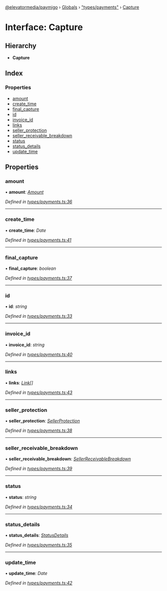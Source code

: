 [@elevatormedia/paymigo](../README.md) › [Globals](../globals.md) › ["types/payments"](../modules/_types_payments_.md) › [Capture](_types_payments_.capture.md)

# Interface: Capture

## Hierarchy

-   **Capture**

## Index

### Properties

-   [amount](_types_payments_.capture.md#amount)
-   [create_time](_types_payments_.capture.md#create_time)
-   [final_capture](_types_payments_.capture.md#final_capture)
-   [id](_types_payments_.capture.md#id)
-   [invoice_id](_types_payments_.capture.md#invoice_id)
-   [links](_types_payments_.capture.md#links)
-   [seller_protection](_types_payments_.capture.md#seller_protection)
-   [seller_receivable_breakdown](_types_payments_.capture.md#seller_receivable_breakdown)
-   [status](_types_payments_.capture.md#status)
-   [status_details](_types_payments_.capture.md#status_details)
-   [update_time](_types_payments_.capture.md#update_time)

## Properties

### amount

• **amount**: _[Amount](_types_common_.amount.md)_

_Defined in [types/payments.ts:36](https://github.com/ELEVATORmedia/paymigo/blob/eaf52dd/src/types/payments.ts#L36)_

---

### create_time

• **create_time**: _Date_

_Defined in [types/payments.ts:41](https://github.com/ELEVATORmedia/paymigo/blob/eaf52dd/src/types/payments.ts#L41)_

---

### final_capture

• **final_capture**: _boolean_

_Defined in [types/payments.ts:37](https://github.com/ELEVATORmedia/paymigo/blob/eaf52dd/src/types/payments.ts#L37)_

---

### id

• **id**: _string_

_Defined in [types/payments.ts:33](https://github.com/ELEVATORmedia/paymigo/blob/eaf52dd/src/types/payments.ts#L33)_

---

### invoice_id

• **invoice_id**: _string_

_Defined in [types/payments.ts:40](https://github.com/ELEVATORmedia/paymigo/blob/eaf52dd/src/types/payments.ts#L40)_

---

### links

• **links**: _[Link](_types_common_.link.md)[]_

_Defined in [types/payments.ts:43](https://github.com/ELEVATORmedia/paymigo/blob/eaf52dd/src/types/payments.ts#L43)_

---

### seller_protection

• **seller_protection**: _[SellerProtection](_types_payments_.sellerprotection.md)_

_Defined in [types/payments.ts:38](https://github.com/ELEVATORmedia/paymigo/blob/eaf52dd/src/types/payments.ts#L38)_

---

### seller_receivable_breakdown

• **seller_receivable_breakdown**: _[SellerReceivableBreakdown](_types_payments_.sellerreceivablebreakdown.md)_

_Defined in [types/payments.ts:39](https://github.com/ELEVATORmedia/paymigo/blob/eaf52dd/src/types/payments.ts#L39)_

---

### status

• **status**: _string_

_Defined in [types/payments.ts:34](https://github.com/ELEVATORmedia/paymigo/blob/eaf52dd/src/types/payments.ts#L34)_

---

### status_details

• **status_details**: _[StatusDetails](_types_payments_.statusdetails.md)_

_Defined in [types/payments.ts:35](https://github.com/ELEVATORmedia/paymigo/blob/eaf52dd/src/types/payments.ts#L35)_

---

### update_time

• **update_time**: _Date_

_Defined in [types/payments.ts:42](https://github.com/ELEVATORmedia/paymigo/blob/eaf52dd/src/types/payments.ts#L42)_

